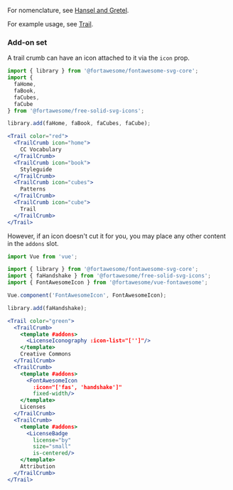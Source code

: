 For nomenclature, see 
[Hansel and Gretel](https://en.wikipedia.org/wiki/Hansel_and_Gretel).

For example usage, see [Trail](#/Patterns/Trail).

### Add-on set

A trail crumb can have an icon attached to it via the `icon` prop.

```jsx
import { library } from '@fortawesome/fontawesome-svg-core';
import { 
  faHome,
  faBook,
  faCubes,
  faCube
} from '@fortawesome/free-solid-svg-icons';

library.add(faHome, faBook, faCubes, faCube);

<Trail color="red">
  <TrailCrumb icon="home">
    CC Vocabulary
  </TrailCrumb>
  <TrailCrumb icon="book">
    Styleguide
  </TrailCrumb>
  <TrailCrumb icon="cubes">
    Patterns
  </TrailCrumb>
  <TrailCrumb icon="cube">
    Trail
  </TrailCrumb>
</Trail>
```

However, if an icon doesn't cut it for you, you may place any other content
in the `addons` slot.

```jsx
import Vue from 'vue';

import { library } from '@fortawesome/fontawesome-svg-core';
import { faHandshake } from '@fortawesome/free-solid-svg-icons';
import { FontAwesomeIcon } from '@fortawesome/vue-fontawesome';

Vue.component('FontAwesomeIcon', FontAwesomeIcon);

library.add(faHandshake);

<Trail color="green">
  <TrailCrumb>
    <template #addons>
      <LicenseIconography :icon-list="['']"/>
    </template>
    Creative Commons
  </TrailCrumb>
  <TrailCrumb>
    <template #addons>
      <FontAwesomeIcon
        :icon="['fas', 'handshake']"
        fixed-width/>
    </template>
    Licenses
  </TrailCrumb>
  <TrailCrumb>
    <template #addons>
      <LicenseBadge
        license="by"
        size="small"
        is-centered/>
    </template>
    Attribution
  </TrailCrumb>
</Trail>
```
